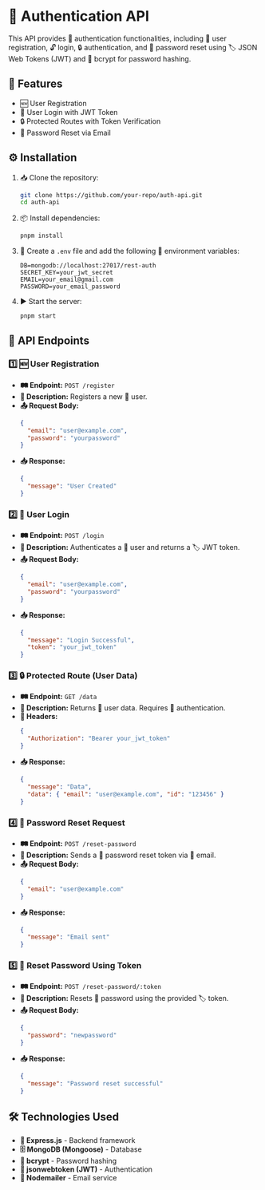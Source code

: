 # 🔐 Authentication API

This API provides 🔑 authentication functionalities, including 📝 user registration, 🔓 login, 🔒 authentication, and 🔄 password reset using 🏷️ JSON Web Tokens (JWT) and 🔢 bcrypt for password hashing.

## 🌟 Features

- 🆕 User Registration
- 🔑 User Login with JWT Token
- 🔒 Protected Routes with Token Verification
- 📧 Password Reset via Email

## ⚙️ Installation

1. 📥 Clone the repository:
   ```sh
   git clone https://github.com/your-repo/auth-api.git
   cd auth-api
   ```
2. 📦 Install dependencies:
   ```sh
   pnpm install
   ```
3. 📄 Create a `.env` file and add the following 🔧 environment variables:
   ```env
   DB=mongodb://localhost:27017/rest-auth
   SECRET_KEY=your_jwt_secret
   EMAIL=your_email@gmail.com
   PASSWORD=your_email_password
   ```
4. ▶️ Start the server:
   ```sh
   pnpm start
   ```

## 🔌 API Endpoints

### 1️⃣ **🆕 User Registration**

- **🛤️ Endpoint:** `POST /register`
- **📜 Description:** Registers a new 👤 user.
- **📤 Request Body:**
  ```json
  {
    "email": "user@example.com",
    "password": "yourpassword"
  }
  ```
- **📥 Response:**
  ```json
  {
    "message": "User Created"
  }
  ```

### 2️⃣ **🔑 User Login**

- **🛤️ Endpoint:** `POST /login`
- **📜 Description:** Authenticates a 👤 user and returns a 🏷️ JWT token.
- **📤 Request Body:**
  ```json
  {
    "email": "user@example.com",
    "password": "yourpassword"
  }
  ```
- **📥 Response:**
  ```json
  {
    "message": "Login Successful",
    "token": "your_jwt_token"
  }
  ```

### 3️⃣ **🔒 Protected Route (User Data)**

- **🛤️ Endpoint:** `GET /data`
- **📜 Description:** Returns 👤 user data. Requires 🔑 authentication.
- **📩 Headers:**
  ```json
  {
    "Authorization": "Bearer your_jwt_token"
  }
  ```
- **📥 Response:**
  ```json
  {
    "message": "Data",
    "data": { "email": "user@example.com", "id": "123456" }
  }
  ```

### 4️⃣ **🔄 Password Reset Request**

- **🛤️ Endpoint:** `POST /reset-password`
- **📜 Description:** Sends a 🔢 password reset token via 📧 email.
- **📤 Request Body:**
  ```json
  {
    "email": "user@example.com"
  }
  ```
- **📥 Response:**
  ```json
  {
    "message": "Email sent"
  }
  ```

### 5️⃣ **🔄 Reset Password Using Token**

- **🛤️ Endpoint:** `POST /reset-password/:token`
- **📜 Description:** Resets 🔑 password using the provided 🏷️ token.
- **📤 Request Body:**
  ```json
  {
    "password": "newpassword"
  }
  ```
- **📥 Response:**
  ```json
  {
    "message": "Password reset successful"
  }
  ```

## 🛠️ Technologies Used

- **🚀 Express.js** - Backend framework
- **🗄️ MongoDB (Mongoose)** - Database
- **🔢 bcrypt** - Password hashing
- **🔑 jsonwebtoken (JWT)** - Authentication
- **📧 Nodemailer** - Email service


